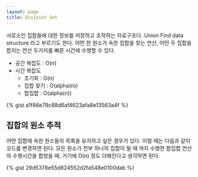```yaml
---
layout: page
title: Disjoint Set
---
```


서로소인 집합들에 대한 정보를 저장하고 조작하는 자료구조다.
Union Find data structure 라고 부르기도 한다.
어떤 한 원소가 속한 집합을 찾는 연산,
어떤 두 집합을 합치는 연산 두가지를 빠른 시간에 수행할 수 있다.

  * 공간 복잡도 : O(n)
  * 시간 복잡도
    * 초기화 : O(n)
    * 집합 찾기 : O(alpha(n))
    * 합집합 : O(alpha(n))

{% gist a1f86e79c88d6af4623afa8e13563a4f %}

## 집합의 원소 추적

어떤 집합에 속한 원소들의 목록을 유지하고 싶은 경우가 있다.
이럴 때는 다음과 같이 코드를 변경하면 된다.
모든 원소가 전부 하나의 집합이 될 때 까지 수행한 합집합 연산의
수행시간을 합쳤을 때, 거기에 O(n) 정도 더해진다고 생각하면 된다.

{% gist 29d5378e55d824552d2fa548e0100dab %}
